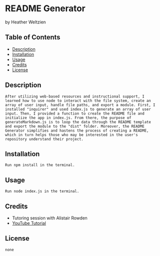 # README Generator
by Heather Weltzien

## Table of Contents
* [Description](#description)
* [Installation](#installation)
* [Usage](#usage)
* [Credits](#credits)
* [License](#license)
    
## Description
    After utilizing web-based resources and instructional support, I learned how to use node to interact with the file system, create an array of user input, handle file paths, and export a module. First, I installed "inquirer" and used index.js to generate an array of user input. Then, I provided a function to create the README file and initialize the app in index.js. From there, the purpose of generateMarkdown.js is to loop the data through the README template and export the module to the "dist" folder. Moreover, the README Generator simplifies and hastens the process of creating a README, which in turn helps those who may be interested in the user's repository understand their project. 

## Installation
    Run npm install in the terminal.
    
## Usage
    Run node index.js in the terminal.
    
## Credits
<ul>    
    <li>Tutoring session with Alistair Rowden</li>
    <li><a href=" https://www.youtube.com/watch?v=9YivEQFpmHQ">YouTube Tutorial</a></li>
</ul>    

## License
    none
    
    